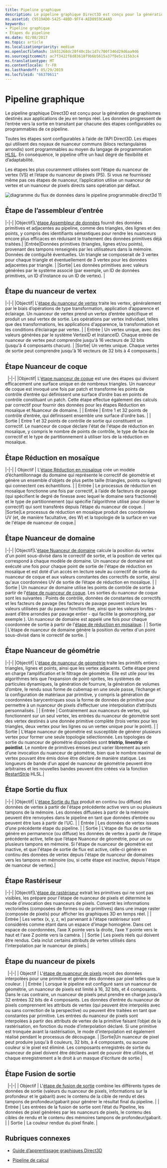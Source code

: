 ```yaml
---
title: Pipeline graphique
description: Le pipeline graphique Direct3D est conçu pour la génération de graphismes destinés aux applications de jeu en temps réel. Les données progressent de l’entrée vers la sortie en transitant par chacune des étapes configurables ou programmables de ce pipeline.
ms.assetid: C9519AD0-5425-48BD-9FF4-AED8959CA4AD
keywords:
- Pipeline graphique
- Étapes du pipeline
ms.date: 02/08/2017
ms.topic: article
ms.localizationpriority: medium
ms.openlocfilehash: 1b931268dc20f40c1bc1d7c700f346d29d6aa9d6
ms.sourcegitcommit: ac7f3422f8d83618f9b6b5615a37f8e5c115b3c4
ms.translationtype: MT
ms.contentlocale: fr-FR
ms.lasthandoff: 05/29/2019
ms.locfileid: "66370611"
---
```

# <a name="graphics-pipeline"></a>Pipeline graphique


Le pipeline graphique Direct3D est conçu pour la génération de graphismes destinés aux applications de jeu en temps réel. Les données progressent de l’entrée vers la sortie en transitant par chacune des étapes configurables ou programmables de ce pipeline.

Toutes les étapes sont configurables à l’aide de l’API Direct3D. Les étapes qui utilisent des noyaux de nuanceur communs (blocs rectangulaires arrondis) sont programmables au moyen du langage de programmation [HLSL](https://docs.microsoft.com/windows/desktop/direct3dhlsl/dx-graphics-hlsl). En conséquence, le pipeline offre un haut degré de flexibilité et d’adaptabilité.

Les étapes les plus couramment utilisées sont l’étape du nuanceur de vertex (VS) et l’étape du nuanceur de pixels (PS). Si vous ne fournissez même pas ces étapes de nuanceur, l’application utilise un nuanceur de vertex et un nuanceur de pixels directs sans opération par défaut.

![diagramme du flux de données dans le pipeline programmable direct3d 11](images/d3d11-pipeline-stages.jpg)

## <a name="input-assembler-stage"></a>Étape de l’assembleur d’entrée

|-|-| |Objectif|L'[étape Assembleur de données](input-assembler-stage--ia-.md) fournit des données primitives et adjacentes au pipeline, comme des triangles, des lignes et des points, y compris des identifiants sémantiques pour rendre les nuanceurs encore plus efficaces en réduisant le traitement des données primitives déjà traitées.| |Entrée|Données primitives (triangles, lignes et/ou points), provenant des tampons renseignés par les utilisateurs dans la mémoire. Données de contiguïté éventuelles. Un triangle se composerait de 3 vertex pour chaque triangle et éventuellement de 3 vertex pour les données adjacentes par triangle. | |Sortie| Les données primitives avec valeurs générées par le système associé (par exemple, un ID de données primitives, un ID d’instance ou un ID de vertex). |

## <a name="vertex-shader-stage"></a>Étape du nuanceur de vertex

|-|-| |Objectif| L'[étape du nuanceur de vertex](vertex-shader-stage--vs-.md) traite les vertex, généralement par le biais d’opérations de type transformation, application d’apparence et éclairage. Un nuanceur de vertex prend un vertex d’entrée spécifique et produit un seul vertex de sortie. Les opérations par vertex individuel, telles que des transformations, les applications d'apparence, la transformation et les conditions d’éclairage par vertex. | | Entrée | Un vertex unique, avec des valeurs générées par le système VertexID et InstanceID. Chaque entrée de nuanceur de vertex peut comprendre jusqu'à 16 vecteurs de 32 bits (jusqu'à 4 composants chacun). | |Sortie| Un vertex unique. Chaque vertex de sortie peut comprendre jusqu'à 16 vecteurs de 32 bits à 4 composants.|
 
## <a name="hull-shader-stage"></a>Étape Nuanceur de coque
 
|-|-| |Objectif| L'[étape nuanceur de coque](hull-shader-stage--hs-.md) est une des étapes qui divisent efficacement une surface unique en de nombreux triangles. Un nuanceur de coque est invoqué une fois par patch et transforme les points de contrôle d’entrée qui définissent une surface d’ordre bas en points de contrôle constituant un patch. Cette étape effectue également des calculs par correctif pour fournir des données pour les étapes Réduction en mosaïque et Nuanceur de domaine. | | Entrée | Entre 1 et 32 points de contrôle d’entrée, qui définissent ensemble une surface d'ordre bas. | | Sortie | Entre 1 et 32 points de contrôle de sortie qui constituent un correctif. Le nuanceur de coque déclare l'état de l'étape de réduction en mosaïque, y compris le nombre de points de contrôle, le type de face de correctif et le type de partitionnement à utiliser lors de la réduction en mosaïque.

## <a name="tessellator-stage"></a>Étape Réduction en mosaïque

|-|-| | Objectif | L'[étape Réduction en mosaïque](tessellator-stage--ts-.md) crée un modèle d’échantillonnage du domaine qui représente le correctif de géométrie et génère un ensemble d’objets de plus petite taille (triangles, points ou lignes) qui connectent ces échantillons. | | Entrée | Le processus de réduction en mosaïque fonctionne une fois par correctif, à l’aide de facteurs de pavage (qui spécifient le degré de finesse avec lequel le domaine sera fractionné) et le type de partitionnement (qui spécifie l’algorithme utilisé pour diviser le correctif) qui sont transférés depuis l’étape du nuanceur de coque. | |Sortie|Le processus de réduction en mosaïque produit des coordonnées UV (et, de manière facultative, des W) et la topologie de la surface en vue de l'étape de nuanceur de coque.|

## <a name="domain-shader-stage"></a>Étape Nuanceur de domaine

|-|-| |Objectif|L'[étape Nuanceur de domaine](domain-shader-stage--ds-.md) calcule la position du vertex d'un point sous-divisé dans le correctif de sortie, et la position de vertex qui correspond à chaque modèle de domaine. Un nuanceur de domaine est exécuté une fois pour chaque point de sortie de l'étape de réduction en mosaïque et est doté d'un accès en lecture seule au correctif de sortie du nuanceur de coque et aux valeurs constantes des correctifs de sortie, ainsi qu'aux coordonnées UV de sortie de l’étape de réduction en mosaïque. | | Sortie | Un nuanceur de domaine utilise les points de contrôle de sortie à partir de l'[étape de nuanceur de coque](hull-shader-stage--hs-.md). Les sorties du nuanceur de coque sont les suivantes : Points de contrôle, données de constantes de correctifs et les facteurs de pavage (les facteurs de pavage peuvent inclure les valeurs utilisées par du paveur fonction fixe, ainsi que les valeurs brutes - avant d’être arrondies par pavage entier - qui facilite la geomorphing, par exemple ). Un nuanceur de domaine est appelé une fois pour chaque coordonnée de sortie à partir de l'[étape de réduction en mosaïque](tessellator-stage--ts-.md). | | Sortie | L’étape de nuanceur de domaine génère la position du vertex d'un point sous-divisé dans le correctif de sortie. |

## <a name="geometry-shader-stage"></a>Étape Nuanceur de géométrie

|-|-| |Objectif| L'[étape de nuanceur de géométrie](geometry-shader-stage--gs-.md) traite les primitifs entiers : triangles, lignes et points, ainsi que les vertex adjacents. Cette étape prend en charge l’amplification et le filtrage de géométrie. Elle est utile pour les algorithmes tels que l’expansion de point-sprites, les systèmes de particules dynamiques, la génération de fourrure, la génération de volumes d’ombre, le rendu sous forme de cubemap en une seule passe, l’échange et la configuration de matériaux par primitive, y compris la génération de coordonnées barycentriques sous la forme de données de primitive pour permettre à un nuanceur de pixels d’effectuer une interpolation d’attributs personnalisés. | | Entrée | Contrairement aux nuanceurs de vertex, qui fonctionnent sur un seul vertex, les entrées du nuanceur de géométrie sont des vertex destinés à une donnée primitive complète (trois vertex pour les triangles, deux vertex pour les lignes ou un vertex unique pour le point). | | Sortie | L’étape nuanceur de géométrie est susceptible de générer plusieurs vertex pour former une seule topologie sélectionnée. Les topologies de sortie du nuanceur de géométrie disponibles sont <strong>tristrip</strong>, <strong>linestrip</strong> et <strong>pointlist</strong>. Le nombre de primitives émises peut varier librement au sein d’une invocation du nuanceur de géométrie, bien que le nombre maximal de vertex pouvant être émis doive être déclaré de manière statique. Les longueurs de bande d'un appel de nuanceur de géométrie peuvent être arbitraires et les nouvelles bandes peuvent être créées via la fonction [RestartStrip](https://docs.microsoft.com/windows/desktop/direct3dhlsl/dx-graphics-hlsl-so-restartstrip) HLSL.|

## <a name="stream-output-stage"></a>Étape Sortie du flux

|-|-| |Objectif| L'[étape Sortie du flux](stream-output-stage--so-.md) produit en continu (ou diffuse) des données de vertex à partir de l'étape précédente active vers un ou plusieurs tampons de la mémoire. Les données diffusées à partir de la mémoire peuvent être renvoyées dans le pipeline en tant que données d’entrée ou peuvent être lues à partir de l’UC. | | Entrée | Les données de vertex issues d’une précédente étape du pipeline. | | Sortie | L'étape de flux de sortie génère en permanence (ou diffuse) les données de vertex à partir de l’étape précédente active, telle que l’étape Nuanceur de géométrie, pour un ou plusieurs tampons en mémoire. Si l'étape de nuanceur de géométrie est inactive, et que l'étape de sortie de flux est active, celle-ci génère en continu des données de vertex depuis l'étape de nuanceur de domaines vers les tampons en mémoire (ou, si cette étape est inactive, depuis l'étape de nuanceur de vertex).|

## <a name="rasterizer-stage"></a>Étape Rastériseur

|-|-| |Objectif|L'[étape de rastériseur](rasterizer-stage--rs-.md) extrait les primitives qui ne sont pas visibles, les prépare pour l'étape de nuanceur de pixels et détermine le mode d’invocation des nuanceurs de pixels. Convertit les informations vectorielles (composées de formes ou de primitives) dans une image raster (composée de pixels) pour afficher les graphiques 3D en temps réel. | | Entrée | Les vertex (x, y, z, w) parvenant à l'étape rastériseur sont considérés comme étant dans un espace d'image homogène. Dans cet espace de coordonnées, l’axe X pointe vers la droite, l’axe Y pointe vers le haut et l'axe Z pointe vers la caméra. | | Sortie | Les pixels réels qui doivent être rendus. Cela inclut certains attributs de vertex utilisés dans l'interpolation par le nuanceur de pixels.|

## <a name="pixel-shader-stage"></a>Étape du nuanceur de pixels
 
|-|-| | Objectif | L'[étape de nuanceur de pixels](pixel-shader-stage--ps-.md) reçoit des données interpolées pour une primitive et génère des données par pixel telles que la couleur. | | Entrée | Lorsque le pipeline est configuré sans un nuanceur de géométrie, un nuanceur de pixels est limité à 16, 32 bits, et 4 composants. Dans le cas contraire, un nuanceur de pixels peut prendre en charge jusqu’à 32 entrées 32 bits de 4 composants. Les données d’entrée du nuanceur de pixels comprennent les attributs de vertex (qui peuvent être interpolés avec ou sans correction de la perspective) ou peuvent être traitées en tant que constantes par primitive. Les entrées du nuanceur de pixels sont interpolées à partir des attributs de vertex de la primitive faisant l’objet de la rastérisation, en fonction du mode d’interpolation déclaré. Si une primitive est tronquée avant la rastérisation, le mode d’interpolation est également réalisé pendant le processus de découpage. | |Sortie|Un nuanceur de pixel peut produire jusqu'à 8 couleurs, 32 bits, à 4 composants, ou aucune couleur si le pixel est éliminé. Les composants enregistrés de sortie du nuanceur de pixel doivent être déclarés avant de pouvoir être utilisés, et chaque enregistrement a le droit à un masque d'écriture de sortie.|

## <a name="output-merger-stage"></a>Étape Fusion de sortie
 
|-|-| | Objectif | L'[étape de fusion de sortie](output-merger-stage--om-.md) combine les différents types de données de sortie (valeurs du nuanceur de pixels, informations sur la profondeur et le gabarit) avec le contenu de la cible de rendu et des tampons de profondeur/gabarit pour générer le résultat final du pipeline. | | Entrée | Les entrées de la fusion de sortie sont l’état du Pipeline, les données de pixel générées par les nuanceurs de pixels, le contenu des cibles de rendu et le contenu des mémoires tampons de profondeur/gabarit. | | Sortie | La couleur rendue du pixel finale. |

## <a name="related-topics"></a>Rubriques connexes

- [Guide d’apprentissage graphiques Direct3D](index.md)

- [Pipeline de calcul](compute-pipeline.md)
